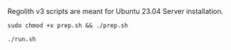 Regolith v3 scripts are meant for Ubuntu 23.04 Server installation.

```
sudo chmod +x prep.sh && ./prep.sh

./run.sh
```

